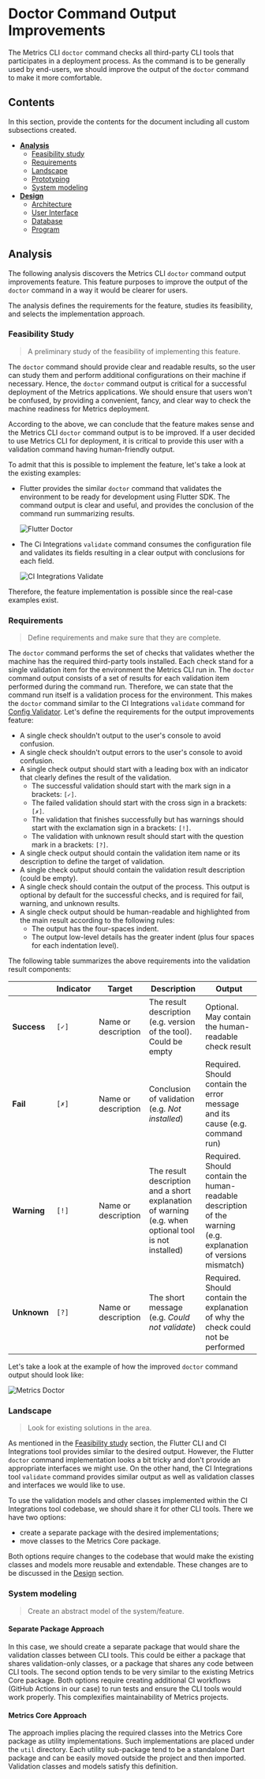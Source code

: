 # Doctor Command Output Improvements

The Metrics CLI `doctor` command checks all third-party CLI tools that participates in a deployment process. As the command is to be generally used by end-users, we should improve the output of the `doctor` command to make it more comfortable.

## Contents

In this section, provide the contents for the document including all custom subsections created.

- [**Analysis**](#analysis)
    - [Feasibility study](#feasibility-study)
    - [Requirements](#requirements)
    - [Landscape](#landscape)
    - [Prototyping](#prototyping)
    - [System modeling](#system-modeling)
- [**Design**](#design)
    - [Architecture](#architecture)
    - [User Interface](#user-interface)
    - [Database](#database)
    - [Program](#program)

## Analysis

The following analysis discovers the Metrics CLI `doctor` command output improvements feature. This feature purposes to improve the output of the `doctor` command in a way it would be clearer for users.

The analysis defines the requirements for the feature, studies its feasibility, and selects the implementation approach.

### Feasibility Study
> A preliminary study of the feasibility of implementing this feature.

The `doctor` command should provide clear and readable results, so the user can study them and perform additional configurations on their machine if necessary. Hence, the `doctor` command output is critical for a successful deployment of the Metrics applications. We should ensure that users won't be confused, by providing a convenient, fancy, and clear way to check the machine readiness for Metrics deployment. 

According to the above, we can conclude that the feature makes sense and the Metrics CLI `doctor` command output is to be improved. If a user decided to use Metrics CLI for deployment, it is critical to provide this user with a validation command having human-friendly output.

To admit that this is possible to implement the feature, let's take a look at the existing examples:

- Flutter provides the similar `doctor` command that validates the environment to be ready for development using Flutter SDK. The command output is clear and useful, and provides the conclusion of the command run summarizing results.
     
     ![Flutter Doctor](images/flutter_doctor_example.png)

- The Ci Integrations `validate` command consumes the configuration file and validates its fields resulting in a clear output with conclusions for each field.

     ![CI Integrations Validate](images/ci_integrations_validate_example.png)

Therefore, the feature implementation is possible since the real-case examples exist.

### Requirements
> Define requirements and make sure that they are complete.

The `doctor` command performs the set of checks that validates whether the machine has the required third-party tools installed. Each check stand for a single validation item for the environment the Metrics CLI run in. The `doctor` command output consists of a set of results for each validation item performed during the command run. Therefore, we can state that the command run itself is a validation process for the environment. This makes the `doctor` command similar to the CI Integrations `validate` command for [Config Validator](https://github.com/platform-platform/monorepo/blob/master/metrics/ci_integrations/docs/04_ci_integrations_config_validator.md). Let's define the requirements for the output improvements feature:

- A single check shouldn't output to the user's console to avoid confusion.
- A single check shouldn't output errors to the user's console to avoid confusion.
- A single check output should start with a leading box with an indicator that clearly defines the result of the validation.
     - The successful validation should start with the mark sign in a brackets: `[✓]`.
     - The failed validation should start with the cross sign in a brackets: `[✗]`.
     - The validation that finishes successfully but has warnings should start with the exclamation sign in a brackets: `[!]`.
     - The validation with unknown result should start with the question mark in a brackets: `[?]`.
- A single check output should contain the validation item name or its description to define the target of validation.
- A single check output should contain the validation result description (could be empty).
- A single check should contain the output of the process. This output is optional by default for the successful checks, and is required for fail, warning, and unknown results.
- A single check output should be human-readable and highlighted from the main result according to the following rules:
     - The output has the four-spaces indent. 
     - The output low-level details has the greater indent (plus four spaces for each indentation level).

The following table summarizes the above requirements into the validation result components:

||Indicator|Target|Description|Output|
|---|---|---|---|---|
|**Success**|`[✓]`|Name or description|The result description (e.g. version of the tool). Could be empty|Optional. May contain the human-readable check result|
|**Fail**|`[✗]`|Name or description|Conclusion of validation (e.g. _Not installed_)|Required. Should contain the error message and its cause (e.g. command run)|
|**Warning**|`[!]`|Name or description|The result description and a short explanation of warning (e.g. when optional tool is not installed)|Required. Should contain the human-readable description of the warning (e.g. explanation of versions mismatch)|
|**Unknown**|`[?]`|Name or description|The short message (e.g. _Could not validate_)|Required. Should contain the explanation of why the check could not be performed|

Let's take a look at the example of how the improved `doctor` command output should look like:

![Metrics Doctor](images/metrics_cli_doctor_example.png)

### Landscape
> Look for existing solutions in the area.

As mentioned in the [Feasibility study](#feasibility-study) section, the Flutter CLI and CI Integrations tool provides similar to the desired output. However, the Flutter `doctor` command implementation looks a bit tricky and don't provide an appropriate interfaces we might use. On the other hand, the CI Integrations tool `validate` command provides similar output as well as validation classes and interfaces we would like to use.

To use the validation models and other classes implemented within the CI Integrations tool codebase, we should share it for other CLI tools. There we have two options:

- create a separate package with the desired implementations;
- move classes to the Metrics Core package.

Both options require changes to the codebase that would make the existing classes and models more reusable and extendable. These changes are to be discussed in the [Design](#design) section.

### System modeling
> Create an abstract model of the system/feature.



#### Separate Package Approach

In this case, we should create a separate package that would share the validation classes between CLI tools. This could be either a package that shares validation-only classes, or a package that shares any code between CLI tools. The second option tends to be very similar to the existing Metrics Core package. Both options require creating additional CI workflows (GitHub Actions in our case) to run tests and ensure the CLI tools would work properly. This complexifies maintainability of Metrics projects.

#### Metrics Core Approach

The approach implies placing the required classes into the Metrics Core package as utility implementations. Such implementations are placed under the `util` directory. Each utility sub-package tend to be a standalone Dart package and can be easily moved outside the project and then imported. Validation classes and models satisfy this definition.
